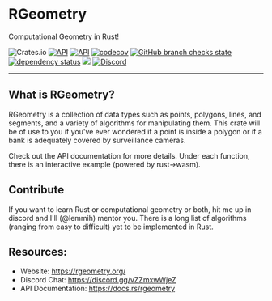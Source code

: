 # RGeometry

Computational Geometry in Rust!

![Crates.io](https://img.shields.io/crates/v/rgeometry?color=4d76ae)
[![API](https://docs.rs/rgeometry/badge.svg)](https://docs.rs/rgeometry)
[![API](https://img.shields.io/badge/docs-head-4d76ae.svg)](https://rgeometry.org/rgeometry/rgeometry/)
[![codecov](https://codecov.io/gh/rgeometry/rgeometry/branch/main/graph/badge.svg?token=A0EFH689BR)](https://codecov.io/gh/rgeometry/rgeometry)
[![GitHub branch checks state](https://img.shields.io/github/checks-status/rgeometry/rgeometry/main?label=tests&logo=github)](https://github.com/rgeometry/rgeometry/actions/workflows/ci.yml)
[![dependency status](https://deps.rs/repo/github/rgeometry/rgeometry/status.svg)](https://deps.rs/repo/github/rgeometry/rgeometry)
[![](https://tokei.rs/b1/github/rgeometry/rgeometry?category=code)](https://github.com/XAMPPRocky/tokei#badges)
[![Discord](https://img.shields.io/discord/731822102935502908)](https://discord.gg/vZZmxwWjeZ)

--------------------------------

## What is RGeometry?

RGeometry is a collection of data types such as points, polygons, lines, and segments, and a variety of algorithms for manipulating them. This crate will be of use to you if you've ever wondered if a point is inside a polygon or if a bank is adequately covered by surveillance cameras.

Check out the API documentation for more details. Under each function, there is an interactive example (powered by rust->wasm).

## Contribute

If you want to learn Rust or computational geometry or both, hit me up in discord and I'll (@lemmih) mentor you. There is a long list of algorithms (ranging from easy to difficult) yet to be implemented in Rust.

## Resources:
 * Website: https://rgeometry.org/
 * Discord Chat: https://discord.gg/vZZmxwWjeZ
 * API Documentation: https://docs.rs/rgeometry

